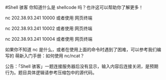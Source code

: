 #Shell 骇客
你知道什么是 shellcode 吗？也许这可以帮助你了解更多！

nc 202.38.93.241 10000 或者使用 网页终端

nc 202.38.93.241 10002 或者使用 网页终端

nc 202.38.93.241 10004 或者使用 网页终端

如果你不知道 nc 是什么，或者在使用上面的命令时遇到了困难，可以参考我们编写的 萌新入门手册：如何使用 nc/ncat？

公告：「Shell 骇客」一题连接服务器后没有显示，输入内容后连接关闭，是预期行为。题目具体逻辑请参考压缩包中的源代码。